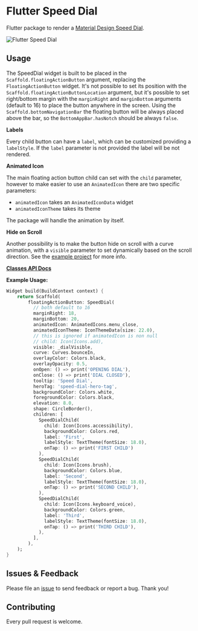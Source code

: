 # Flutter Speed Dial

Flutter package to render a [Material Design Speed Dial](https://material.io/design/components/buttons-floating-action-button.html#types-of-transitions).

![Flutter Speed Dial](https://media.giphy.com/media/ef4BpmetvvH9BdQC9t/giphy.gif)

## Usage

The SpeedDial widget is built to be placed in the `Scaffold.floatingActionButton` argument, replacing the `FloatingActionButton` widget.
It's not possible to set its position with the `Scaffold.floatingActionButtonLocation` argument, but it's possible to set right/bottom margin with the `marginRight` and `marginBottom` arguments (default to 16) to place the button anywhere in the screen.
Using the `Scaffold.bottomNavigationBar` the floating button will be always placed above the bar, so the `BottomAppBar.hasNotch` should be always `false`.

**Labels**

Every child button can have a `label`, which can be customized providing a `labelStyle`. If the `label` parameter is not provided the label will be not rendered.

**Animated Icon**

The main floating action button child can set with the `child` parameter, however to make easier to use an `AnimatedIcon` there are two specific parameters:
- `animatedIcon` takes an `AnimatedIconData` widget
- `animatedIconTheme` takes its theme

The package will handle the animation by itself.

**Hide on Scroll**

Another possibility is to make the button hide on scroll with a curve animation, with a `visible` parameter to set dynamically based on the scroll direction. See the [example project](example/lib/main.dart) for more info.

[**Classes API Docs**](https://pub.dartlang.org/documentation/flutter_speed_dial/latest/flutter_speed_dial/flutter_speed_dial-library.html)

**Example Usage:**
```dart
Widget build(BuildContext context) {
    return Scaffold(
        floatingActionButton: SpeedDial(
          // both default to 16
          marginRight: 18,
          marginBottom: 20,
          animatedIcon: AnimatedIcons.menu_close,
          animatedIconTheme: IconThemeData(size: 22.0),
          // this is ignored if animatedIcon is non null
          // child: Icon(Icons.add),
          visible: _dialVisible,
          curve: Curves.bounceIn,
          overlayColor: Colors.black,
          overlayOpacity: 0.5,
          onOpen: () => print('OPENING DIAL'),
          onClose: () => print('DIAL CLOSED'),
          tooltip: 'Speed Dial',
          heroTag: 'speed-dial-hero-tag',
          backgroundColor: Colors.white,
          foregroundColor: Colors.black,
          elevation: 8.0,
          shape: CircleBorder(),
          children: [
            SpeedDialChild(
              child: Icon(Icons.accessibility),
              backgroundColor: Colors.red,
              label: 'First',
              labelStyle: TextTheme(fontSize: 18.0),
              onTap: () => print('FIRST CHILD')
            ),
            SpeedDialChild(
              child: Icon(Icons.brush),
              backgroundColor: Colors.blue,
              label: 'Second',
              labelStyle: TextTheme(fontSize: 18.0),
              onTap: () => print('SECOND CHILD'),
            ),
            SpeedDialChild(
              child: Icon(Icons.keyboard_voice),
              backgroundColor: Colors.green,
              label: 'Third',
              labelStyle: TextTheme(fontSize: 18.0),
              onTap: () => print('THIRD CHILD'),
            ),
          ],
        ),
    );
}
```
## Issues & Feedback

Please file an [issue](https://github.com/darioielardi/flutter_speed_dial/issues) to send feedback or report a bug. Thank you!

## Contributing

Every pull request is welcome.
